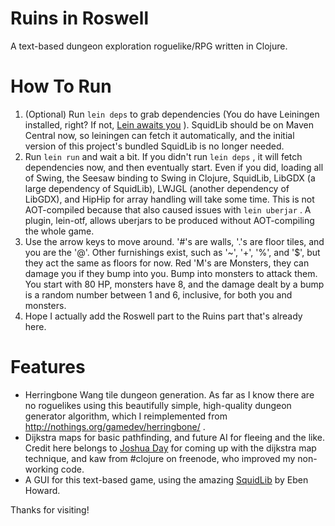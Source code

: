 Ruins in Roswell
================

A text-based dungeon exploration roguelike/RPG written in Clojure.

How To Run
==========

1.  (Optional) Run `lein deps` to grab dependencies (You do have Leiningen installed, right?  If not,
[Lein awaits you](http://leiningen.org/) ).  SquidLib should be on Maven Central now, so leiningen can fetch it automatically, and 
the initial version of this project's bundled SquidLib is no longer needed.
2.  Run `lein run` and wait a bit.  If you didn't run `lein deps` , it will fetch dependencies now, and then eventually
start.  Even if you did, loading all of Swing, the Seesaw binding to Swing in Clojure, SquidLib, LibGDX (a large dependency of
SquidLib), LWJGL (another dependency of LibGDX), and HipHip for array
handling will take some time.  This is not AOT-compiled because that also caused issues with `lein uberjar` .
A plugin, lein-otf, allows uberjars to be produced without AOT-compiling the whole game.
3.  Use the arrow keys to move around.  '#'s are walls, '.'s are floor tiles, and you are the '@'.  Other furnishings
exist, such as '~', '+', '%', and '$', but they act the same as floors for now.
Red 'M's are Monsters, they can damage you if they bump into you.
Bump into monsters to attack them.  You start with 80 HP, monsters have 8, and the damage dealt by a bump is a
random number between 1 and 6, inclusive, for both you and monsters.
4.  Hope I actually add the Roswell part to the Ruins part that's already here.

Features
========

+ Herringbone Wang tile dungeon generation.  As far as I know there are no roguelikes using this beautifully simple,
high-quality dungeon generator algorithm, which I reimplemented
from <http://nothings.org/gamedev/herringbone/> .
+ Dijkstra maps for basic pathfinding, and future AI for fleeing and the like.
Credit here belongs to [Joshua Day](https://github.com/joshuaday) for coming up with the dijkstra map
technique, and kaw from #clojure on freenode, who improved my non-working code.
+ A GUI for this text-based game, using the amazing [SquidLib](https://github.com/SquidPony/SquidLib) by Eben Howard.

Thanks for visiting!
